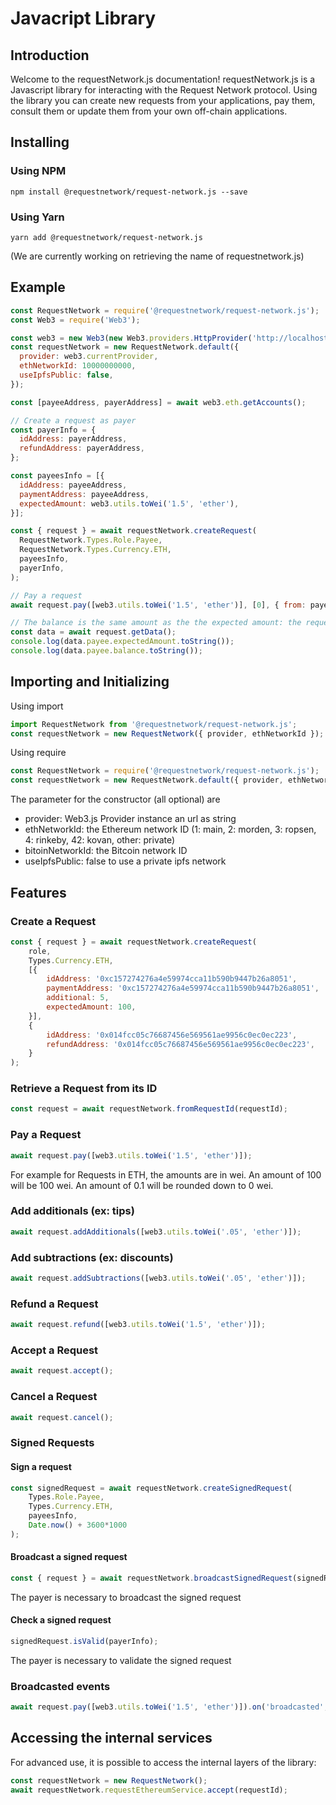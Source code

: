 # Javacript Library

## Introduction

Welcome to the requestNetwork.js documentation! requestNetwork.js is a Javascript library for interacting with the Request Network protocol. Using the library you can create new requests from your applications, pay them, consult them or update them from your own off-chain applications.

## Installing

### Using NPM
`npm install @requestnetwork/request-network.js --save`

### Using Yarn
`yarn add @requestnetwork/request-network.js`

(We are currently working on retrieving the name of requestnetwork.js)

## Example

```javascript
const RequestNetwork = require('@requestnetwork/request-network.js');
const Web3 = require('Web3');

const web3 = new Web3(new Web3.providers.HttpProvider('http://localhost:8545'));
const requestNetwork = new RequestNetwork.default({
  provider: web3.currentProvider,
  ethNetworkId: 10000000000,
  useIpfsPublic: false,
});

const [payeeAddress, payerAddress] = await web3.eth.getAccounts();

// Create a request as payer
const payerInfo = {
  idAddress: payerAddress,
  refundAddress: payerAddress,
};

const payeesInfo = [{
  idAddress: payeeAddress,
  paymentAddress: payeeAddress,
  expectedAmount: web3.utils.toWei('1.5', 'ether'),
}];

const { request } = await requestNetwork.createRequest(
  RequestNetwork.Types.Role.Payee,
  RequestNetwork.Types.Currency.ETH,
  payeesInfo,
  payerInfo,
);

// Pay a request
await request.pay([web3.utils.toWei('1.5', 'ether')], [0], { from: payerAddress });

// The balance is the same amount as the the expected amount: the request is paid
const data = await request.getData();
console.log(data.payee.expectedAmount.toString());
console.log(data.payee.balance.toString());
```

## Importing and Initializing

Using import
```javascript
import RequestNetwork from '@requestnetwork/request-network.js';
const requestNetwork = new RequestNetwork({ provider, ethNetworkId });
```

Using require
```javascript
const RequestNetwork = require('@requestnetwork/request-network.js');
const requestNetwork = new RequestNetwork.default({ provider, ethNetworkId });
```

The parameter for the constructor (all optional) are
 - provider: Web3.js Provider instance an url as string
 - ethNetworkId: the Ethereum network ID (1: main, 2: morden, 3: ropsen, 4: rinkeby, 42: kovan, other: private)
 - bitoinNetworkId: the Bitcoin network ID
 - useIpfsPublic: false to use a private ipfs network

## Features

### Create a Request

```javascript
const { request } = await requestNetwork.createRequest(
    role,
    Types.Currency.ETH,
    [{
        idAddress: '0xc157274276a4e59974cca11b590b9447b26a8051',
        paymentAddress: '0xc157274276a4e59974cca11b590b9447b26a8051',
        additional: 5,
        expectedAmount: 100,
    }],
    {
        idAddress: '0x014fcc05c76687456e569561ae9956c0ec0ec223',
        refundAddress: '0x014fcc05c76687456e569561ae9956c0ec0ec223',
    }
);
```

### Retrieve a Request from its ID

```javascript
const request = await requestNetwork.fromRequestId(requestId);
```

### Pay a Request

```javascript
await request.pay([web3.utils.toWei('1.5', 'ether')]);
```

For example for Requests in ETH, the amounts are in wei. An amount of 100 will be 100 wei. An amount of 0.1 will be rounded down to 0 wei.

### Add additionals (ex: tips)

```javascript
await request.addAdditionals([web3.utils.toWei('.05', 'ether')]);
```

### Add subtractions (ex: discounts)

```javascript
await request.addSubtractions([web3.utils.toWei('.05', 'ether')]);
```

### Refund a Request

```javascript
await request.refund([web3.utils.toWei('1.5', 'ether')]);
```

### Accept a Request

```javascript
await request.accept();
```

### Cancel a Request

```javascript
await request.cancel();
```

### Signed Requests

#### Sign a request

```javascript
const signedRequest = await requestNetwork.createSignedRequest(
    Types.Role.Payee,
    Types.Currency.ETH,
    payeesInfo,
    Date.now() + 3600*1000
);
```

#### Broadcast a signed request

```javascript
const { request } = await requestNetwork.broadcastSignedRequest(signedRequest, payerInfo);
```

The payer is necessary to broadcast the signed request

#### Check a signed request

```javascript
signedRequest.isValid(payerInfo);
```

The payer is necessary to validate the signed request

### Broadcasted events

```javascript
await request.pay([web3.utils.toWei('1.5', 'ether')]).on('broadcasted', () => {});
```

## Accessing the internal services

For advanced use, it is possible to access the internal layers of the library:

```javascript
const requestNetwork = new RequestNetwork();
await requestNetwork.requestEthereumService.accept(requestId);
```
